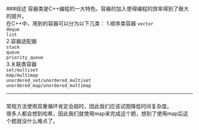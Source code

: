 ###综述
容器类是C++编程的一大特色。容器的加入使得编程的效率得到了极大的提升。  
在C++中，用到的容器可以分为以下几类： 
1.顺序类容器
`vector`  
`deque`  
`list`  
2.容器适配器  
`stack`  
`queue`  
`priority_queue`  
3.关联类容器  
`set/multiset`  
`map/multimap`  
`unordered_set/unordered_multiset`  
`unordered_map/unordered_multimap`  

----

###
常规方法使用双重循环肯定会超时，因此我们应该试图降低时间复杂度。  
很多人都会想到哈希，因此我们就使用map来完成这个题，想到了使用map后这个题就没什么难点了。

